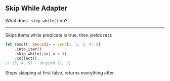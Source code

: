 ## Skip While Adapter

What does `.skip_while()` do?

---

Skips items while predicate is true, then yields rest:
```rust
let result: Vec<i32> = vec![1, 2, 3, 4, 5]
    .into_iter()
    .skip_while(|&x| x < 3)
    .collect();
// [3, 4, 5] - skipped [1, 2]
```
Stops skipping at first false, returns everything after.

